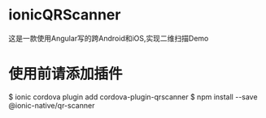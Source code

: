 # ionicQRScanner
这是一款使用Angular写的跨Android和iOS,实现二维扫描Demo

# 使用前请添加插件
$ ionic cordova plugin add cordova-plugin-qrscanner
$ npm install --save @ionic-native/qr-scanner
